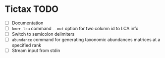 # Tictax TODO
- [ ] Documentation
- [ ] `kmer-lca` command `--out` option for two column id to LCA info
- [ ] Switch to semicolon delimiters
- [ ] `abundance` command for generating taxonomic abundances matrices at a specified rank
- [ ] Stream input from stdin

